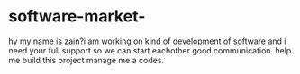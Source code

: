 # software-market-
hy my name is zain?i am working on kind of development of software and i need your full support so we can start eachother good communication. help me build this project manage me a codes.
